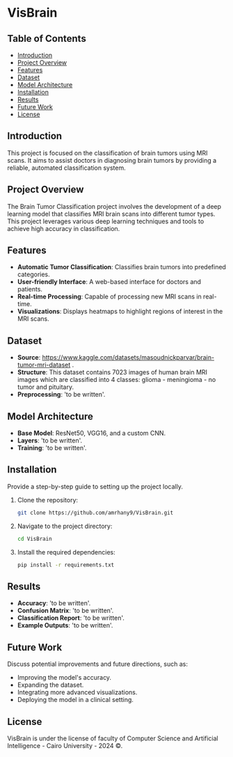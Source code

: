 # VisBrain

## Table of Contents
- [Introduction](#introduction)
- [Project Overview](#project-overview)
- [Features](#features)
- [Dataset](#dataset)
- [Model Architecture](#model-architecture)
- [Installation](#installation)
- [Results](#results)
- [Future Work](#future-work)
- [License](#license)

## Introduction
This project is focused on the classification of brain tumors using MRI scans. It aims to assist doctors in diagnosing brain tumors by providing a reliable, automated classification system.

## Project Overview
The Brain Tumor Classification project involves the development of a deep learning model that classifies MRI brain scans into different tumor types. This project leverages various deep learning techniques and tools to achieve high accuracy in classification.

## Features
- **Automatic Tumor Classification**: Classifies brain tumors into predefined categories.
- **User-friendly Interface**: A web-based interface for doctors and patients.
- **Real-time Processing**: Capable of processing new MRI scans in real-time.
- **Visualizations**: Displays heatmaps to highlight regions of interest in the MRI scans.

## Dataset
- **Source**: https://www.kaggle.com/datasets/masoudnickparvar/brain-tumor-mri-dataset .
- **Structure**: This dataset contains 7023 images of human brain MRI images which are classified into 4 classes: glioma - meningioma - no tumor and pituitary.
- **Preprocessing**: 'to be written'.

## Model Architecture
- **Base Model**: ResNet50, VGG16, and a custom CNN.
- **Layers**: 'to be written'.
- **Training**: 'to be written'.

## Installation
Provide a step-by-step guide to setting up the project locally.
1. Clone the repository:
    ```bash
    git clone https://github.com/amrhany9/VisBrain.git
    ```
2. Navigate to the project directory:
    ```bash
    cd VisBrain
    ```
3. Install the required dependencies:
    ```bash
    pip install -r requirements.txt
    ```

## Results
- **Accuracy**: 'to be written'.
- **Confusion Matrix**: 'to be written'.
- **Classification Report**: 'to be written'.
- **Example Outputs**: 'to be written'.

## Future Work
Discuss potential improvements and future directions, such as:
- Improving the model's accuracy.
- Expanding the dataset.
- Integrating more advanced visualizations.
- Deploying the model in a clinical setting.

## License
VisBrain is under the license of faculty of Computer Science and Artificial Intelligence - Cairo University - 2024 ©.
